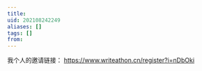 ```yaml
---
title: 
uid: 202108242249
aliases: []
tags: []
from: 
---
```

我个人的邀请链接： https://www.writeathon.cn/register?i=nDbOki
